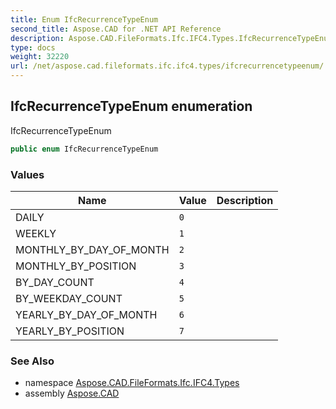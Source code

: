 ```yaml
---
title: Enum IfcRecurrenceTypeEnum
second_title: Aspose.CAD for .NET API Reference
description: Aspose.CAD.FileFormats.Ifc.IFC4.Types.IfcRecurrenceTypeEnum enum. IfcRecurrenceTypeEnum
type: docs
weight: 32220
url: /net/aspose.cad.fileformats.ifc.ifc4.types/ifcrecurrencetypeenum/
---
```

## IfcRecurrenceTypeEnum enumeration

IfcRecurrenceTypeEnum

```csharp
public enum IfcRecurrenceTypeEnum
```

### Values

| Name | Value | Description |
| --- | --- | --- |
| DAILY | `0` |  |
| WEEKLY | `1` |  |
| MONTHLY_BY_DAY_OF_MONTH | `2` |  |
| MONTHLY_BY_POSITION | `3` |  |
| BY_DAY_COUNT | `4` |  |
| BY_WEEKDAY_COUNT | `5` |  |
| YEARLY_BY_DAY_OF_MONTH | `6` |  |
| YEARLY_BY_POSITION | `7` |  |

### See Also

* namespace [Aspose.CAD.FileFormats.Ifc.IFC4.Types](../../aspose.cad.fileformats.ifc.ifc4.types/)
* assembly [Aspose.CAD](../../)


